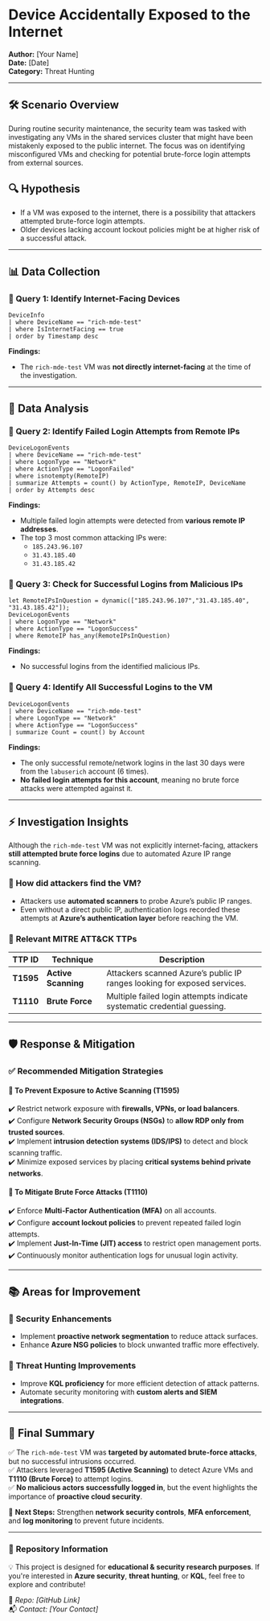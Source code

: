 # Device Accidentally Exposed to the Internet

**Author:** [Your Name]  
**Date:** [Date]  
**Category:** Threat Hunting  

---

## 🛠️ Scenario Overview
During routine security maintenance, the security team was tasked with investigating any VMs in the shared services cluster that might have been mistakenly exposed to the public internet. The focus was on identifying misconfigured VMs and checking for potential brute-force login attempts from external sources.

## 🔍 Hypothesis
- If a VM was exposed to the internet, there is a possibility that attackers attempted brute-force login attempts.
- Older devices lacking account lockout policies might be at higher risk of a successful attack.

---

## 📊 Data Collection

### 📝 Query 1: Identify Internet-Facing Devices
```kql
DeviceInfo
| where DeviceName == "rich-mde-test"
| where IsInternetFacing == true
| order by Timestamp desc
```

**Findings:**
- The `rich-mde-test` VM was **not directly internet-facing** at the time of the investigation.

---

## 🚀 Data Analysis

### 📝 Query 2: Identify Failed Login Attempts from Remote IPs
```kql
DeviceLogonEvents
| where DeviceName == "rich-mde-test"
| where LogonType == "Network"
| where ActionType == "LogonFailed"
| where isnotempty(RemoteIP)
| summarize Attempts = count() by ActionType, RemoteIP, DeviceName
| order by Attempts desc
```

**Findings:**
- Multiple failed login attempts were detected from **various remote IP addresses**.
- The top 3 most common attacking IPs were:
  - `185.243.96.107`
  - `31.43.185.40`
  - `31.43.185.42`

### 📝 Query 3: Check for Successful Logins from Malicious IPs
```kql
let RemoteIPsInQuestion = dynamic(["185.243.96.107","31.43.185.40", "31.43.185.42"]);
DeviceLogonEvents
| where LogonType == "Network"
| where ActionType == "LogonSuccess"
| where RemoteIP has_any(RemoteIPsInQuestion)
```

**Findings:**
- No successful logins from the identified malicious IPs.

### 📝 Query 4: Identify All Successful Logins to the VM
```kql
DeviceLogonEvents
| where DeviceName == "rich-mde-test"
| where LogonType == "Network"
| where ActionType == "LogonSuccess"
| summarize Count = count() by Account
```

**Findings:**
- The only successful remote/network logins in the last 30 days were from the `labuserich` account (6 times).
- **No failed login attempts for this account**, meaning no brute force attacks were attempted against it.

---

## ⚡ Investigation Insights
Although the `rich-mde-test` VM was not explicitly internet-facing, attackers **still attempted brute force logins** due to automated Azure IP range scanning.

### 🔎 How did attackers find the VM?
- Attackers use **automated scanners** to probe Azure’s public IP ranges.
- Even without a direct public IP, authentication logs recorded these attempts at **Azure’s authentication layer** before reaching the VM.

### 🔎 **Relevant MITRE ATT&CK TTPs**
| **TTP ID** | **Technique** | **Description** |
|------------|--------------|----------------|
| **T1595**  | **Active Scanning** | Attackers scanned Azure’s public IP ranges looking for exposed services. |
| **T1110**  | **Brute Force** | Multiple failed login attempts indicate systematic credential guessing. |

---

## 🛡️ Response & Mitigation

### ✅ **Recommended Mitigation Strategies**

#### 🔹 **To Prevent Exposure to Active Scanning (T1595)**
✔️ Restrict network exposure with **firewalls, VPNs, or load balancers**.  
✔️ Configure **Network Security Groups (NSGs)** to **allow RDP only from trusted sources**.  
✔️ Implement **intrusion detection systems (IDS/IPS)** to detect and block scanning traffic.  
✔️ Minimize exposed services by placing **critical systems behind private networks**.  

#### 🔹 **To Mitigate Brute Force Attacks (T1110)**
✔️ Enforce **Multi-Factor Authentication (MFA)** on all accounts.  
✔️ Configure **account lockout policies** to prevent repeated failed login attempts.  
✔️ Implement **Just-In-Time (JIT) access** to restrict open management ports.  
✔️ Continuously monitor authentication logs for unusual login activity.  

---

## 📚 Areas for Improvement

### 🔹 **Security Enhancements**
- Implement **proactive network segmentation** to reduce attack surfaces.
- Enhance **Azure NSG policies** to block unwanted traffic more effectively.

### 🔹 **Threat Hunting Improvements**
- Improve **KQL proficiency** for more efficient detection of attack patterns.
- Automate security monitoring with **custom alerts and SIEM integrations**.

---

## 📖 Final Summary
✅ The `rich-mde-test` VM was **targeted by automated brute-force attacks**, but no successful intrusions occurred.  
✅ Attackers leveraged **T1595 (Active Scanning)** to detect Azure VMs and **T1110 (Brute Force)** to attempt logins.  
✅ **No malicious actors successfully logged in**, but the event highlights the importance of **proactive cloud security**.  

🔐 **Next Steps:** Strengthen **network security controls**, **MFA enforcement**, and **log monitoring** to prevent future incidents.  

---

### 📌 **Repository Information**

💡 This project is designed for **educational & security research purposes**. If you're interested in **Azure security**, **threat hunting**, or **KQL**, feel free to explore and contribute!  

📁 _Repo: [GitHub Link]_  
📬 _Contact: [Your Contact]_
